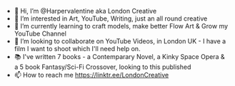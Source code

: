 - 👋 Hi, I’m @Harpervalentine aka London Creative
- 👀 I’m interested in Art, YouTube, Writing, just an all round creative
- 🌱 I’m currently learning to craft models, make better Flow Art & Grow my YouTube Channel
- 💞️ I’m looking to collaborate on YouTube Videos, in London UK - I have a film I want to shoot which I'll need help on.
- 📚 I've written 7 books - a Contemparary Novel, a Kinky Space Opera & a 5 book Fantasy/Sci-Fi Crossover, looking to this published
- 📫 How to reach me https://linktr.ee/LondonCreative
